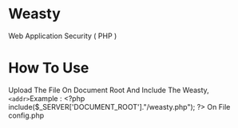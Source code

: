 # Weasty
Web Application Security ( PHP )
# How To Use
Upload The File On Document Root And Include The Weasty,
`<addr>`Example : \<?php include($_SERVER['DOCUMENT_ROOT']."/weasty.php"); ?> On File config.php
